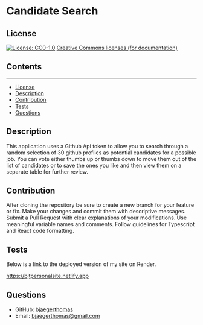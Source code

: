# Candidate Search

  ## License
  [![License: CC0-1.0](https://licensebuttons.net/l/zero/1.0/80x15.png)](http://creativecommons.org/publicdomain/zero/1.0/)
  [Creative Commons licenses (for documentation)](http://creativecommons.org/publicdomain/zero/1.0/)

  ## Contents
  ---------
  - [License](#license)
  - [Description](#description)
  - [Contribution](#contribution)
  - [Tests](#tests)
  - [Questions](#questions)

  ## Description
  This application uses a Github Api token to allow you to search through a random selection of 30 github profiles as potential candidates for a possible job. You can vote either thumbs up or thumbs down to move them out of the list of candidates or to save the ones you like and then view them on a separate table for further review.

  ## Contribution
 After cloning the repository be sure to create a new branch for your feature or fix.
  Make your changes and commit them with descriptive messages.
  Submit a Pull Request with clear explanations of your modifications.
  Use meaningful variable names and comments.
  Follow guidelines for Typescript and React code formatting.

  ## Tests
  Below is a link to the deployed version of my site on Render.

  https://bjtpersonalsite.netlify.app

  ## Questions
  - GitHub: [bjaegerthomas](https://github.com/bjaegerthomas)
  - Email: bjaegerthomas@gmail.com